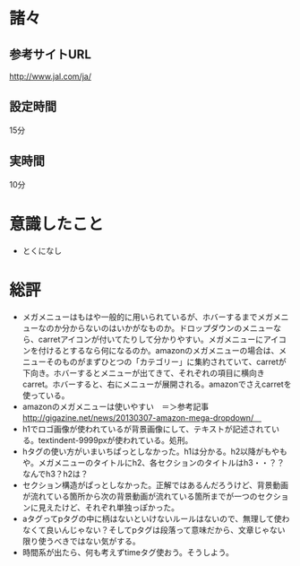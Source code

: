 # 諸々
## 参考サイトURL
http://www.jal.com/ja/

## 設定時間
15分
## 実時間
10分

# 意識したこと
- とくになし

# 総評
- メガメニューはもはや一般的に用いられているが、ホバーするまでメガメニューなのか分からないのはいかがなものか。ドロップダウンのメニューなら、carretアイコンが付いてたりして分かりやすい。メガメニューにアイコンを付けるとするなら何になるのか。amazonのメガメニューの場合は、メニューそのものがまずひとつの「カテゴリー」に集約されていて、carretが下向き。ホバーするとメニューが出てきて、それぞれの項目に横向きcarret。ホバーすると、右にメニューが展開される。amazonでさえcarretを使っている。
- amazonのメガメニューは使いやすい　＝＞参考記事　http://gigazine.net/news/20130307-amazon-mega-dropdown/　
- h1でロゴ画像が使われているが背景画像にして、テキストが記述されている。textindent-9999pxが使われている。処刑。
- hタグの使い方がいまいちぱっとしなかった。h1は分かる。h2以降がもやもや。メガメニューのタイトルにh2、各セクションのタイトルはh3・・？？なんでh3？h2は？
- セクション構造がぱっとしなかった。正解ではあるんだろうけど、背景動画が流れている箇所から次の背景動画が流れている箇所までが一つのセクションに見えたけど、それぞれ単独っぽかった。
- aタグってpタグの中に柄はないといけないルールはないので、無理して使わなくて良いんじゃない？そしてpタグは段落って意味だから、文章じゃない限り使うべきではない気がする。
- 時間系が出たら、何も考えずtimeタグ使おう。そうしよう。